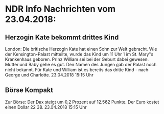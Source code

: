 # NDR Info Nachrichten vom 23.04.2018:


## Herzogin Kate bekommt drittes Kind
London: Die britische Herzogin Kate hat einen Sohn zur Welt gebracht. Wie der Kensington-Palast mitteilte, wurde das Kind um 11 Uhr 1 im St. Mary"s Krankenhaus geboren. Prinz William sei bei der Geburt dabei gewesen. Mutter und Baby gehe es gut. Den Namen des Jungen gab der Palast noch nicht bekannt. Für Kate und William ist es bereits das dritte Kind - nach George und Charlotte. 23.04.2018 15:15 Uhr 

## Börse Kompakt
Zur Börse: Der Dax steigt um 0,2 Prozent auf 12.562 Punkte. Der Euro kostet einen Dollar 22 38. 23.04.2018 15:15 Uhr 
